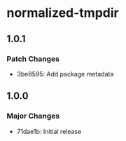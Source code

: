 # normalized-tmpdir

## 1.0.1

### Patch Changes

- 3be8595: Add package metadata

## 1.0.0

### Major Changes

- 71dae1b: Initial release
